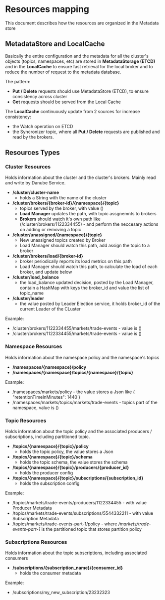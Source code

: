 # Resources mapping

This document describes how the resources are organized in the Metadata store

## MetadataStore and LocalCache

Basically the entire configuration and the metadata for all the cluster's objects (topics, namespaces, etc) are stored in **MetadataStorage (ETCD)** and in the **LocalCache** to ensure fast retrieval for the local broker and to reduce the number of request to the metadata database.

The pattern:

* **Put / Delete** requests should use MetadataStore (ETCD), to ensure consistency across cluster
* **Get** requests should be served from the Local Cache

The **LocalCache** continuously update from 2 sources for increase consistency:

* the Watch operation on ETCD
* the Syncronizer topic, where all **Put / Delete** requests are published and read by the brokers.

## Resources Types

### Cluster Resources

Holds information about the cluster and the cluster's brokers. Mainly read and write by Danube Service.

* **/cluster/cluster-name**
  * holds a String with the name of the cluster
* **/cluster/brokers/{broker-id}/{namespace}/{topic}**
  * topics served by the broker, with value ()
  * **Load Manager** updates the path, with topic assgnemnts to brokers
  * **Brokers** should watch it's own path like (/cluster/brokers/1122334455) - and perform the neccesary actions on adding or removing a topic
* **/cluster/unassigned/{namespace}/{topic}**
  * New unassigned topics created by Broker
  * Load Manager should watch this path, add assign the topic to a broker
* **/cluster/brokers/load/{broker-id}**
  * broker periodically reports its load metrics on this path
  * Load Manager should watch this path, to calculate the load of each broker, and update below
* **/cluster/load_balance**
  * the load_balance updated decision, posted by the Load Manager, contain a HashMap with keys the broker_id and value the list of topic_name
* **/cluster/leader**
  * the value posted by Leader Election service, it holds broker_id of the current Leader of the CLuster

Example:

* /cluster/brokers/1122334455/markets/trade-events - value is ()
* /cluster/brokers/1122334455/markets/trade-events - value is ()

### Namespace Resources

Holds information about the namespace policy and the namespace's topics

* **/namespaces/{namespace}/policy**
* **/namespaces/{namespace}/topics/{namespace}/{topic}**

Example:

* /namespaces/markets/policy - the value stores a Json like { "retentionTimeInMinutes": 1440 }
* /namespaces/markets/topics/markets/trade-events - topics part of the namespace, value is ()

### Topic Resources

Holds information about the topic policy and the associated producers / subscriptions, including partitioned topic.

* **/topics/{namespace}/{topic}/policy**
  * holds the topic policy, the value stores a Json
* **/topics/{namespace}/{topic}/schema**
  * holds the topic schema, the value stores the schema
* **/topics/{namespace}/{topic}/producers/{producer_id}**
  * holds the producer config
* **/topics/{namespace}/{topic}/subscriptions/{subscription_id}**
  * holds the subscription config

Example:

* /topics/markets/trade-events/producers/1122334455 - with value Producer Metadata
* /topics/markets/trade-events/subscriptions/5544332211 - with value Subscription Metadata
* /topics/markets/trade-events-part-1/policy - where */markets/trade-events-part-1* is the partitioned topic that stores partition policy

### Subscriptions Resources

Holds information about the topic subscriptions, including associated consumers

* **/subscriptions/{subscription_name}/{consumer_id}**
  * holds the consumer metadata

Example:

* /subscriptions/my_new_subscription/23232323
